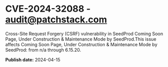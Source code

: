 # CVE-2024-32088 - audit@patchstack.com

Cross-Site Request Forgery (CSRF) vulnerability in SeedProd Coming Soon Page, Under Construction & Maintenance Mode by SeedProd.This issue affects Coming Soon Page, Under Construction & Maintenance Mode by SeedProd: from n/a through 6.15.20.



**Publish date:** 2024-04-15
